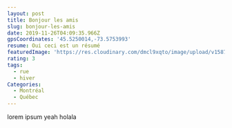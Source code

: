 ```yaml
---
layout: post
title: Bonjour les amis
slug: bonjour-les-amis
date: 2019-11-26T04:09:35.966Z
gpsCoordinates: '45.5250014,-73.5753993'
resume: Oui ceci est un résumé
featuredImage: 'https://res.cloudinary.com/dmcl9xqto/image/upload/v1587939358/rue_oat1uw.jpg'
rating: 3
tags:
  - rue
  - hiver
Categories:
  - Montréal
  - Québec
---
```

lorem ipsum yeah holala

